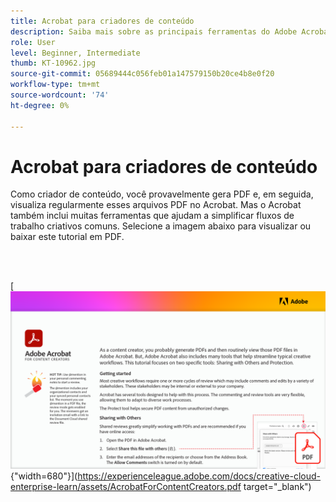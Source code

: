 ```yaml
---
title: Acrobat para criadores de conteúdo
description: Saiba mais sobre as principais ferramentas do Adobe Acrobat que ajudam a simplificar fluxos de trabalho de criação
role: User
level: Beginner, Intermediate
thumb: KT-10962.jpg
source-git-commit: 05689444c056feb01a147579150b20ce4b8e0f20
workflow-type: tm+mt
source-wordcount: '74'
ht-degree: 0%

---
```


# Acrobat para criadores de conteúdo

Como criador de conteúdo, você provavelmente gera PDF e, em seguida, visualiza regularmente esses arquivos PDF no Acrobat. Mas o Acrobat também inclui muitas ferramentas que ajudam a simplificar fluxos de trabalho criativos comuns. Selecione a imagem abaixo para visualizar ou baixar este tutorial em PDF.

<br> 

[![Imagem da primeira página do tutorial](assets/Acrobatforcontentcreators.png){&quot;width=680&quot;}](https://experienceleague.adobe.com/docs/creative-cloud-enterprise-learn/assets/AcrobatForContentCreators.pdf target=&quot;_blank&quot;)